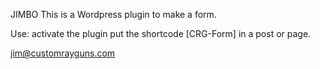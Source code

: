 JIMBO This is a Wordpress plugin to make a form.

Use:
  activate the plugin
  put the shortcode [CRG-Form] in a post or page.

 jim@customrayguns.com

